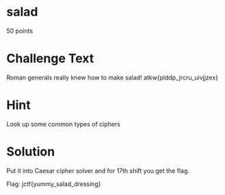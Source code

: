 <h1>salad</h1>
50 points

<h1>Challenge Text</h1>

Roman generals really knew how to make salad! atkw{plddp_jrcru_uivjjzex}

<h1>Hint</h1>
Look up some common types of ciphers


<h1>Solution</h1>
Put it into Caesar cipher solver and for 17th shift you get the flag.

Flag: jctf{yummy_salad_dressing}
